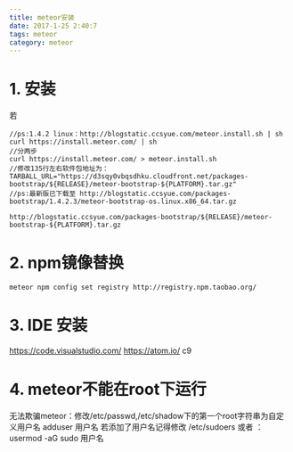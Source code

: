```yaml
---
title: meteor安装
date: 2017-1-25 2:40:7
tags: meteor
category: meteor
---
```


# 1. 安装
若
```
//ps:1.4.2 linux：http://blogstatic.ccsyue.com/meteor.install.sh | sh
curl https://install.meteor.com/ | sh
//分两步
curl https://install.meteor.com/ > meteor.install.sh
//修改135行左右软件包地址为：
TARBALL_URL="https://d3sqy0vbqsdhku.cloudfront.net/packages-bootstrap/${RELEASE}/meteor-bootstrap-${PLATFORM}.tar.gz"
//ps:最新版已下载至 http://blogstatic.ccsyue.com/packages-bootstrap/1.4.2.3/meteor-bootstrap-os.linux.x86_64.tar.gz

http://blogstatic.ccsyue.com/packages-bootstrap/${RELEASE}/meteor-bootstrap-${PLATFORM}.tar.gz
```
# 2. npm镜像替换
```
meteor npm config set registry http://registry.npm.taobao.org/
```

# 3. IDE 安装

https://code.visualstudio.com/
https://atom.io/
c9

# 4. meteor不能在root下运行
无法欺骗meteor：修改/etc/passwd,/etc/shadow下的第一个root字符串为自定义用户名
adduser 用户名
若添加了用户名记得修改 /etc/sudoers 
或者 ：usermod -aG sudo 用户名

